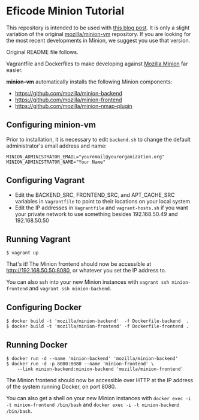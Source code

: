# Eficode Minion Tutorial

This repository is intended to be used with [this blog post](https://eficode.com/blog/some/path). It is only a slight variation of the original [mozilla/minion-vm](https://github.com/mozilla/minion-vm) repository. If you are looking for the most recent developments in Minion, we suggest you use that version.

Original README file follows.

Vagrantfile and Dockerfiles to make developing against [Mozilla Minion](https://github.com/mozilla/minion) far easier.

**minion-vm** automatically installs the following Minion components:
* https://github.com/mozilla/minion-backend
* https://github.com/mozilla/minion-frontend
* https://github.com/mozilla/minion-nmap-plugin

Configuring minion-vm
---------------------
Prior to installation, it is necessary to edit `backend.sh` to change the default administrator's email address and name:

```
MINION_ADMINISTRATOR_EMAIL="youremail@yourorganization.org"
MINION_ADMINISTRATOR_NAME="Your Name"
```

Configuring Vagrant
-------------------
* Edit the BACKEND\_SRC, FRONTEND\_SRC, and APT\_CACHE\_SRC variables in `Vagrantfile` to point to their locations on your local system
* Edit the IP addresses in `Vagrantfile` and `vagrant-hosts.sh` if you want your private network to use something besides 192.168.50.49 and 192.168.50.50

Running Vagrant
---------------
```
$ vagrant up
```

That's it! The Minion frontend should now be accessible at http://192.168.50.50:8080, or whatever you set the IP address to.

You can also ssh into your new Minion instances with `vagrant ssh minion-frontend` and `vagrant ssh minion-backend`.

Configuring Docker
------------------
```
$ docker build -t 'mozilla/minion-backend'  -f Dockerfile-backend  .
$ docker build -t 'mozilla/minion-frontend' -f Dockerfile-frontend .
```

Running Docker
--------------
```
$ docker run -d --name 'minion-backend' 'mozilla/minion-backend'
$ docker run -d -p 8080:8080 --name 'minion-frontend' \
    --link minion-backend:minion-backend 'mozilla/minion-frontend'
```

The Minion frontend should now be accessible over HTTP at the IP address of the system running Docker, on port 8080.

You can also get a shell on your new Minion instances with `docker exec -i -t minion-frontend /bin/bash` and
`docker exec -i -t minion-backend /bin/bash`.
